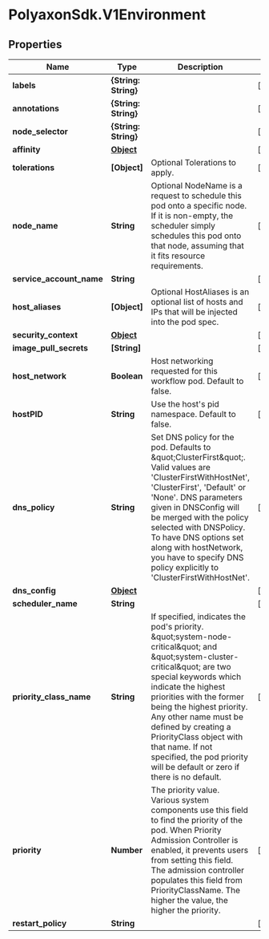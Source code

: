 # PolyaxonSdk.V1Environment

## Properties

Name | Type | Description | Notes
------------ | ------------- | ------------- | -------------
**labels** | **{String: String}** |  | [optional] 
**annotations** | **{String: String}** |  | [optional] 
**node_selector** | **{String: String}** |  | [optional] 
**affinity** | [**Object**](.md) |  | [optional] 
**tolerations** | **[Object]** | Optional Tolerations to apply. | [optional] 
**node_name** | **String** | Optional NodeName is a request to schedule this pod onto a specific node. If it is non-empty, the scheduler simply schedules this pod onto that node, assuming that it fits resource requirements. | [optional] 
**service_account_name** | **String** |  | [optional] 
**host_aliases** | **[Object]** | Optional HostAliases is an optional list of hosts and IPs that will be injected into the pod spec. | [optional] 
**security_context** | [**Object**](.md) |  | [optional] 
**image_pull_secrets** | **[String]** |  | [optional] 
**host_network** | **Boolean** | Host networking requested for this workflow pod. Default to false. | [optional] 
**hostPID** | **String** | Use the host&#39;s pid namespace. Default to false. | [optional] 
**dns_policy** | **String** | Set DNS policy for the pod. Defaults to \&quot;ClusterFirst\&quot;. Valid values are &#39;ClusterFirstWithHostNet&#39;, &#39;ClusterFirst&#39;, &#39;Default&#39; or &#39;None&#39;. DNS parameters given in DNSConfig will be merged with the policy selected with DNSPolicy. To have DNS options set along with hostNetwork, you have to specify DNS policy explicitly to &#39;ClusterFirstWithHostNet&#39;. | [optional] 
**dns_config** | [**Object**](.md) |  | [optional] 
**scheduler_name** | **String** |  | [optional] 
**priority_class_name** | **String** | If specified, indicates the pod&#39;s priority. \&quot;system-node-critical\&quot; and \&quot;system-cluster-critical\&quot; are two special keywords which indicate the highest priorities with the former being the highest priority. Any other name must be defined by creating a PriorityClass object with that name. If not specified, the pod priority will be default or zero if there is no default. | [optional] 
**priority** | **Number** | The priority value. Various system components use this field to find the priority of the pod. When Priority Admission Controller is enabled, it prevents users from setting this field. The admission controller populates this field from PriorityClassName. The higher the value, the higher the priority. | [optional] 
**restart_policy** | **String** |  | [optional] 


